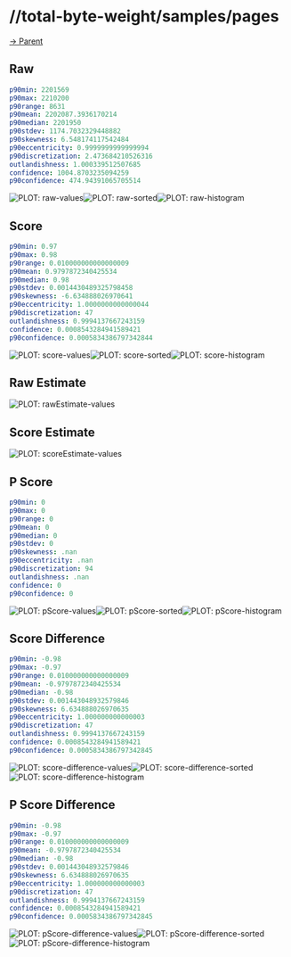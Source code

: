 
# //total-byte-weight/samples/pages

[→ Parent](../..)


## Raw


```yaml
p90min: 2201569
p90max: 2210200
p90range: 8631
p90mean: 2202087.3936170214
p90median: 2201950
p90stdev: 1174.7032329448882
p90skewness: 6.548174117542484
p90eccentricity: 0.9999999999999994
p90discretization: 2.473684210526316
outlandishness: 1.000339512507685
confidence: 1004.8703235094259
p90confidence: 474.94391065705514

```

![PLOT: raw-values](./raw/values.svg)![PLOT: raw-sorted](./raw/sorted.svg)![PLOT: raw-histogram](./raw/histogram.svg)
## Score


```yaml
p90min: 0.97
p90max: 0.98
p90range: 0.010000000000000009
p90mean: 0.9797872340425534
p90median: 0.98
p90stdev: 0.0014430489325798458
p90skewness: -6.634888026970641
p90eccentricity: 1.0000000000000044
p90discretization: 47
outlandishness: 0.9994137667243159
confidence: 0.0008543284941589421
p90confidence: 0.0005834386797342844

```

![PLOT: score-values](./score/values.svg)![PLOT: score-sorted](./score/sorted.svg)![PLOT: score-histogram](./score/histogram.svg)
## Raw Estimate

![PLOT: rawEstimate-values](./rawEstimate/values.svg)
## Score Estimate

![PLOT: scoreEstimate-values](./scoreEstimate/values.svg)
## P Score


```yaml
p90min: 0
p90max: 0
p90range: 0
p90mean: 0
p90median: 0
p90stdev: 0
p90skewness: .nan
p90eccentricity: .nan
p90discretization: 94
outlandishness: .nan
confidence: 0
p90confidence: 0

```

![PLOT: pScore-values](./pScore/values.svg)![PLOT: pScore-sorted](./pScore/sorted.svg)![PLOT: pScore-histogram](./pScore/histogram.svg)
## Score Difference


```yaml
p90min: -0.98
p90max: -0.97
p90range: 0.010000000000000009
p90mean: -0.9797872340425534
p90median: -0.98
p90stdev: 0.001443048932579846
p90skewness: 6.634888026970635
p90eccentricity: 1.000000000000003
p90discretization: 47
outlandishness: 0.9994137667243159
confidence: 0.0008543284941589421
p90confidence: 0.0005834386797342845

```

![PLOT: score-difference-values](./score-difference/values.svg)![PLOT: score-difference-sorted](./score-difference/sorted.svg)![PLOT: score-difference-histogram](./score-difference/histogram.svg)
## P Score Difference


```yaml
p90min: -0.98
p90max: -0.97
p90range: 0.010000000000000009
p90mean: -0.9797872340425534
p90median: -0.98
p90stdev: 0.001443048932579846
p90skewness: 6.634888026970635
p90eccentricity: 1.000000000000003
p90discretization: 47
outlandishness: 0.9994137667243159
confidence: 0.0008543284941589421
p90confidence: 0.0005834386797342845

```

![PLOT: pScore-difference-values](./pScore-difference/values.svg)![PLOT: pScore-difference-sorted](./pScore-difference/sorted.svg)![PLOT: pScore-difference-histogram](./pScore-difference/histogram.svg)